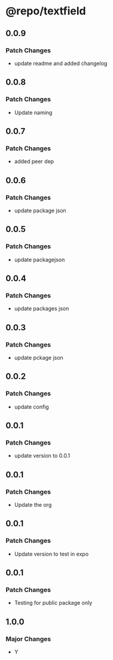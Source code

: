 # @repo/textfield

## 0.0.9

### Patch Changes

- update readme and added changelog

## 0.0.8

### Patch Changes

- Update naming

## 0.0.7

### Patch Changes

- added peer dep

## 0.0.6

### Patch Changes

- update package json

## 0.0.5

### Patch Changes

- update packagejson

## 0.0.4

### Patch Changes

- update packages json

## 0.0.3

### Patch Changes

- update pckage json

## 0.0.2

### Patch Changes

- update config

## 0.0.1

### Patch Changes

- update version to 0.0.1

## 0.0.1

### Patch Changes

- Update the org

## 0.0.1

### Patch Changes

- Update version to test in expo

## 0.0.1

### Patch Changes

- Testing for public package only

## 1.0.0

### Major Changes

- Y
